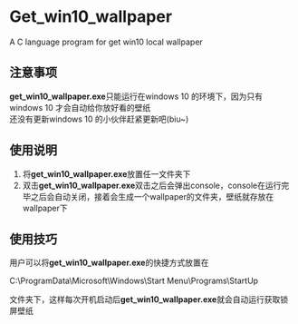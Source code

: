 # Get_win10_wallpaper
A C language program for get win10 local wallpaper

## 注意事项
**get_win10_wallpaper.exe**只能运行在windows 10 的环境下，因为只有windows 10 才会自动给你放好看的壁纸  
还没有更新windows 10 的小伙伴赶紧更新吧(biu~)

## 使用说明
1. 将**get_win10_wallpaper.exe**放置任一文件夹下
2. 双击**get_win10_wallpaper.exe**双击之后会弹出console，console在运行完毕之后会自动关闭，接着会生成一个wallpaper的文件夹，壁纸就存放在wallpaper下

## 使用技巧
用户可以将**get_win10_wallpaper.exe**的快捷方式放置在
  
  C:\ProgramData\Microsoft\Windows\Start Menu\Programs\StartUp
  
文件夹下，这样每次开机启动后**get_win10_wallpaper.exe**就会自动运行获取锁屏壁纸
